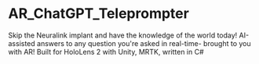 # AR_ChatGPT_Teleprompter
 Skip the Neuralink implant and have the knowledge of the world today!  AI-assisted answers to any question you're asked in real-time- brought to you with AR! Built for HoloLens 2 with Unity, MRTK, written in C#
